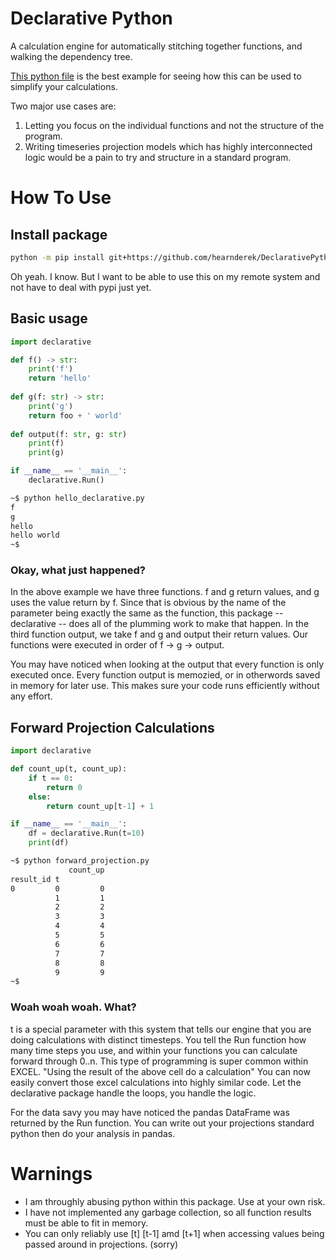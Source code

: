 # Declarative Python

A calculation engine for automatically stitching together functions, and walking the dependency tree.

[This python file](https://github.com/hearnderek/DeclarativePython/blob/master/tests/home_economics.py) is the best example for seeing how this can be used to simplify your calculations.

Two major use cases are:
  1. Letting you focus on the individual functions and not the structure of the program.
  2. Writing timeseries projection models which has highly interconnected logic would be a pain to try and structure in a standard program.



# How To Use

## Install package
``` bash
python -m pip install git+https://github.com/hearnderek/DeclarativePython.
```
Oh yeah. I know. But I want to be able to use this on my remote system and not have to deal with pypi just yet.

## Basic usage

``` python
import declarative

def f() -> str:
    print('f')
    return 'hello'
    
def g(f: str) -> str:
    print('g')
    return foo + ' world'
    
def output(f: str, g: str)
    print(f)
    print(g)

if __name__ == '__main__':
    declarative.Run()
```

``` sh
~$ python hello_declarative.py
f
g
hello
hello world
~$ 
```

### Okay, what just happened? 
In the above example we have three functions. f and g return values, and g uses the value return by f. Since that is obvious by the name of the parameter being exactly the same as the function, this package -- declarative -- does all of the plumming work to make that happen. In the third function output, we take f and g and output their return values. Our functions were executed in order of f -> g -> output.

You may have noticed when looking at the output that every function is only executed once. Every function output is memozied, or in otherwords saved in memory for later use. This makes sure your code runs efficiently without any effort.

## Forward Projection Calculations


``` python
import declarative

def count_up(t, count_up):
    if t == 0:
        return 0
    else:
        return count_up[t-1] + 1

if __name__ == '__main__':
    df = declarative.Run(t=10)
    print(df)
```

``` bash
~$ python forward_projection.py
             count_up
result_id t
0         0         0
          1         1
          2         2
          3         3
          4         4
          5         5
          6         6
          7         7
          8         8
          9         9
~$  
```

### Woah woah woah. What?
t is a special parameter with this system that tells our engine that you are doing calculations with distinct timesteps. You tell the Run function how many time steps you use, and within your functions you can calculate forward through 0..n. This type of programming is super common within EXCEL. "Using the result of the above cell do a calculation" You can now easily convert those excel calculations into highly similar code. Let the declarative package handle the loops, you handle the logic.

For the data savy you may have noticed the pandas DataFrame was returned by the Run function. You can write out your projections standard python then do your analysis in pandas.


# Warnings

- I am throughly abusing python within this package. Use at your own risk.
- I have not implemented any garbage collection, so all function results must be able to fit in memory.
- You can only reliably use [t] [t-1] amd [t+1] when accessing values being passed around in projections. (sorry)
